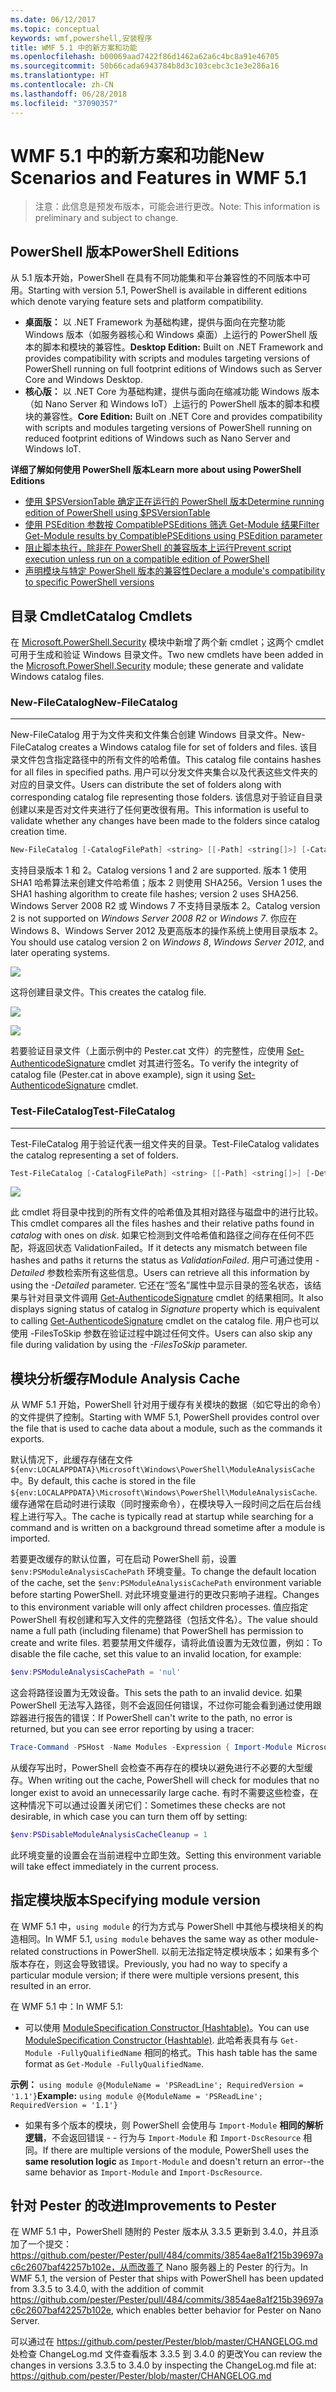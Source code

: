 ```yaml
---
ms.date: 06/12/2017
ms.topic: conceptual
keywords: wmf,powershell,安装程序
title: WMF 5.1 中的新方案和功能
ms.openlocfilehash: b00069aad7422f86d1462a62a6c4bc8a91e46705
ms.sourcegitcommit: 50b66cada6943784b8d3c103cebc3c1e3e286a16
ms.translationtype: HT
ms.contentlocale: zh-CN
ms.lasthandoff: 06/28/2018
ms.locfileid: "37090357"
---
```

# <a name="new-scenarios-and-features-in-wmf-51"></a><span data-ttu-id="7eef9-103">WMF 5.1 中的新方案和功能</span><span class="sxs-lookup"><span data-stu-id="7eef9-103">New Scenarios and Features in WMF 5.1</span></span>

> <span data-ttu-id="7eef9-104">注意：此信息是预发布版本，可能会进行更改。</span><span class="sxs-lookup"><span data-stu-id="7eef9-104">Note: This information is preliminary and subject to change.</span></span>

## <a name="powershell-editions"></a><span data-ttu-id="7eef9-105">PowerShell 版本</span><span class="sxs-lookup"><span data-stu-id="7eef9-105">PowerShell Editions</span></span>

<span data-ttu-id="7eef9-106">从 5.1 版本开始，PowerShell 在具有不同功能集和平台兼容性的不同版本中可用。</span><span class="sxs-lookup"><span data-stu-id="7eef9-106">Starting with version 5.1, PowerShell is available in different editions which denote varying feature sets and platform compatibility.</span></span>

- <span data-ttu-id="7eef9-107">**桌面版：** 以 .NET Framework 为基础构建，提供与面向在完整功能 Windows 版本（如服务器核心和 Windows 桌面）上运行的 PowerShell 版本的脚本和模块的兼容性。</span><span class="sxs-lookup"><span data-stu-id="7eef9-107">**Desktop Edition:** Built on .NET Framework and provides compatibility with scripts and modules targeting versions of PowerShell running on full footprint editions of Windows such as Server Core and Windows Desktop.</span></span>
- <span data-ttu-id="7eef9-108">**核心版：** 以 .NET Core 为基础构建，提供与面向在缩减功能 Windows 版本（如 Nano Server 和 Windows IoT）上运行的 PowerShell 版本的脚本和模块的兼容性。</span><span class="sxs-lookup"><span data-stu-id="7eef9-108">**Core Edition:** Built on .NET Core and provides compatibility with scripts and modules targeting versions of PowerShell running on reduced footprint editions of Windows such as Nano Server and Windows IoT.</span></span>

<span data-ttu-id="7eef9-109">**详细了解如何使用 PowerShell 版本**</span><span class="sxs-lookup"><span data-stu-id="7eef9-109">**Learn more about using PowerShell Editions**</span></span>

- [<span data-ttu-id="7eef9-110">使用 $PSVersionTable 确定正在运行的 PowerShell 版本</span><span class="sxs-lookup"><span data-stu-id="7eef9-110">Determine running edition of PowerShell using $PSVersionTable</span></span>](/powershell/module/microsoft.powershell.core/about/about_automatic_variables)
- [<span data-ttu-id="7eef9-111">使用 PSEdition 参数按 CompatiblePSEditions 筛选 Get-Module 结果</span><span class="sxs-lookup"><span data-stu-id="7eef9-111">Filter Get-Module results by CompatiblePSEditions using PSEdition parameter</span></span>](/powershell/module/microsoft.powershell.core/get-module)
- [<span data-ttu-id="7eef9-112">阻止脚本执行，除非在 PowerShell 的兼容版本上运行</span><span class="sxs-lookup"><span data-stu-id="7eef9-112">Prevent script execution unless run on a compatible edition of PowerShell</span></span>](/powershell/gallery/concepts/script-psedition-support)
- [<span data-ttu-id="7eef9-113">声明模块与特定 PowerShell 版本的兼容性</span><span class="sxs-lookup"><span data-stu-id="7eef9-113">Declare a module's compatibility to specific PowerShell versions</span></span>](/powershell/gallery/concepts/module-psedition-support)

## <a name="catalog-cmdlets"></a><span data-ttu-id="7eef9-114">目录 Cmdlet</span><span class="sxs-lookup"><span data-stu-id="7eef9-114">Catalog Cmdlets</span></span>

<span data-ttu-id="7eef9-115">在 [Microsoft.PowerShell.Security](/powershell/module/microsoft.powershell.security) 模块中新增了两个新 cmdlet；这两个 cmdlet 可用于生成和验证 Windows 目录文件。</span><span class="sxs-lookup"><span data-stu-id="7eef9-115">Two new cmdlets have been added in the [Microsoft.PowerShell.Security](/powershell/module/microsoft.powershell.security) module; these generate and validate Windows catalog files.</span></span>

### <a name="new-filecatalog"></a><span data-ttu-id="7eef9-116">New-FileCatalog</span><span class="sxs-lookup"><span data-stu-id="7eef9-116">New-FileCatalog</span></span>
--------------------------------

<span data-ttu-id="7eef9-117">New-FileCatalog 用于为文件夹和文件集合创建 Windows 目录文件。</span><span class="sxs-lookup"><span data-stu-id="7eef9-117">New-FileCatalog creates a Windows catalog file for set of folders and files.</span></span>
<span data-ttu-id="7eef9-118">该目录文件包含指定路径中的所有文件的哈希值。</span><span class="sxs-lookup"><span data-stu-id="7eef9-118">This catalog file contains hashes for all files in specified paths.</span></span>
<span data-ttu-id="7eef9-119">用户可以分发文件夹集合以及代表这些文件夹的对应的目录文件。</span><span class="sxs-lookup"><span data-stu-id="7eef9-119">Users can distribute the set of folders along with corresponding catalog file representing those folders.</span></span>
<span data-ttu-id="7eef9-120">该信息对于验证自目录创建以来是否对文件夹进行了任何更改很有用。</span><span class="sxs-lookup"><span data-stu-id="7eef9-120">This information is useful to validate whether any changes have been made to the folders since catalog creation time.</span></span>

```powershell
New-FileCatalog [-CatalogFilePath] <string> [[-Path] <string[]>] [-CatalogVersion <int>] [-WhatIf] [-Confirm] [<CommonParameters>]
```

<span data-ttu-id="7eef9-121">支持目录版本 1 和 2。</span><span class="sxs-lookup"><span data-stu-id="7eef9-121">Catalog versions 1 and 2 are supported.</span></span>
<span data-ttu-id="7eef9-122">版本 1 使用 SHA1 哈希算法来创建文件哈希值；版本 2 则使用 SHA256。</span><span class="sxs-lookup"><span data-stu-id="7eef9-122">Version 1 uses the SHA1 hashing algorithm to create file hashes; version 2 uses SHA256.</span></span>
<span data-ttu-id="7eef9-123">Windows Server 2008 R2 或 Windows 7 不支持目录版本 2。</span><span class="sxs-lookup"><span data-stu-id="7eef9-123">Catalog version 2 is not supported on *Windows Server 2008 R2* or *Windows 7*.</span></span>
<span data-ttu-id="7eef9-124">你应在 Windows 8、Windows Server 2012 及更高版本的操作系统上使用目录版本 2。</span><span class="sxs-lookup"><span data-stu-id="7eef9-124">You should use catalog version 2 on *Windows 8*, *Windows Server 2012*, and later operating systems.</span></span>

![](../images/NewFileCatalog.jpg)

<span data-ttu-id="7eef9-125">这将创建目录文件。</span><span class="sxs-lookup"><span data-stu-id="7eef9-125">This creates the catalog file.</span></span>

![](../images/CatalogFile1.jpg)

![](../images/CatalogFile2.jpg)

<span data-ttu-id="7eef9-126">若要验证目录文件（上面示例中的 Pester.cat 文件）的完整性，应使用 [Set-AuthenticodeSignature](/powershell/module/Microsoft.PowerShell.Security/Set-AuthenticodeSignature) cmdlet 对其进行签名。</span><span class="sxs-lookup"><span data-stu-id="7eef9-126">To verify the integrity of catalog file (Pester.cat in above example), sign it using [Set-AuthenticodeSignature](/powershell/module/Microsoft.PowerShell.Security/Set-AuthenticodeSignature) cmdlet.</span></span>

### <a name="test-filecatalog"></a><span data-ttu-id="7eef9-127">Test-FileCatalog</span><span class="sxs-lookup"><span data-stu-id="7eef9-127">Test-FileCatalog</span></span>
--------------------------------

<span data-ttu-id="7eef9-128">Test-FileCatalog 用于验证代表一组文件夹的目录。</span><span class="sxs-lookup"><span data-stu-id="7eef9-128">Test-FileCatalog validates the catalog representing a set of folders.</span></span>

```powershell
Test-FileCatalog [-CatalogFilePath] <string> [[-Path] <string[]>] [-Detailed] [-FilesToSkip <string[]>] [-WhatIf] [-Confirm] [<CommonParameters>]
```

![](../images/TestFileCatalog.jpg)

<span data-ttu-id="7eef9-129">此 cmdlet 将目录中找到的所有文件的哈希值及其相对路径与磁盘中的进行比较。</span><span class="sxs-lookup"><span data-stu-id="7eef9-129">This cmdlet compares all the files hashes and their relative paths found in *catalog* with ones on *disk*.</span></span>
<span data-ttu-id="7eef9-130">如果它检测到文件哈希值和路径之间存在任何不匹配，将返回状态 ValidationFailed。</span><span class="sxs-lookup"><span data-stu-id="7eef9-130">If it detects any mismatch between file hashes and paths it returns the status as *ValidationFailed*.</span></span>
<span data-ttu-id="7eef9-131">用户可通过使用 *-Detailed* 参数检索所有这些信息。</span><span class="sxs-lookup"><span data-stu-id="7eef9-131">Users can retrieve all this information by using the *-Detailed* parameter.</span></span>
<span data-ttu-id="7eef9-132">它还在“签名”属性中显示目录的签名状态，该结果与针对目录文件调用 [Get-AuthenticodeSignature](/powershell/module/Microsoft.PowerShell.Security/Get-AuthenticodeSignature) cmdlet 的结果相同。</span><span class="sxs-lookup"><span data-stu-id="7eef9-132">It also displays signing status of catalog in *Signature* property which is equivalent to calling [Get-AuthenticodeSignature](/powershell/module/Microsoft.PowerShell.Security/Get-AuthenticodeSignature) cmdlet on the catalog file.</span></span>
<span data-ttu-id="7eef9-133">用户也可以使用 -FilesToSkip 参数在验证过程中跳过任何文件。</span><span class="sxs-lookup"><span data-stu-id="7eef9-133">Users can also skip any file during validation by using the *-FilesToSkip* parameter.</span></span>

## <a name="module-analysis-cache"></a><span data-ttu-id="7eef9-134">模块分析缓存</span><span class="sxs-lookup"><span data-stu-id="7eef9-134">Module Analysis Cache</span></span>

<span data-ttu-id="7eef9-135">从 WMF 5.1 开始，PowerShell 针对用于缓存有关模块的数据（如它导出的命令）的文件提供了控制。</span><span class="sxs-lookup"><span data-stu-id="7eef9-135">Starting with WMF 5.1, PowerShell provides control over the file that is used to cache data about a module, such as the commands it exports.</span></span>

<span data-ttu-id="7eef9-136">默认情况下，此缓存存储在文件 `${env:LOCALAPPDATA}\Microsoft\Windows\PowerShell\ModuleAnalysisCache` 中。</span><span class="sxs-lookup"><span data-stu-id="7eef9-136">By default, this cache is stored in the file `${env:LOCALAPPDATA}\Microsoft\Windows\PowerShell\ModuleAnalysisCache`.</span></span>
<span data-ttu-id="7eef9-137">缓存通常在启动时进行读取（同时搜索命令），在模块导入一段时间之后在后台线程上进行写入。</span><span class="sxs-lookup"><span data-stu-id="7eef9-137">The cache is typically read at startup while searching for a command and is written on a background thread sometime after a module is imported.</span></span>

<span data-ttu-id="7eef9-138">若要更改缓存的默认位置，可在启动 PowerShell 前，设置 `$env:PSModuleAnalysisCachePath` 环境变量。</span><span class="sxs-lookup"><span data-stu-id="7eef9-138">To change the default location of the cache, set the `$env:PSModuleAnalysisCachePath` environment variable before starting PowerShell.</span></span>
<span data-ttu-id="7eef9-139">对此环境变量进行的更改只影响子进程。</span><span class="sxs-lookup"><span data-stu-id="7eef9-139">Changes to this environment variable will only affect children processes.</span></span>
<span data-ttu-id="7eef9-140">值应指定 PowerShell 有权创建和写入文件的完整路径（包括文件名）。</span><span class="sxs-lookup"><span data-stu-id="7eef9-140">The value should name a full path (including filename) that PowerShell has permission to create and write files.</span></span>
<span data-ttu-id="7eef9-141">若要禁用文件缓存，请将此值设置为无效位置，例如：</span><span class="sxs-lookup"><span data-stu-id="7eef9-141">To disable the file cache, set this value to an invalid location, for example:</span></span>

```powershell
$env:PSModuleAnalysisCachePath = 'nul'
```

<span data-ttu-id="7eef9-142">这会将路径设置为无效设备。</span><span class="sxs-lookup"><span data-stu-id="7eef9-142">This sets the path to an invalid device.</span></span>
<span data-ttu-id="7eef9-143">如果 PowerShell 无法写入路径，则不会返回任何错误，不过你可能会看到通过使用跟踪器进行报告的错误：</span><span class="sxs-lookup"><span data-stu-id="7eef9-143">If PowerShell can't write to the path, no error is returned, but you can see error reporting by using a tracer:</span></span>

```powershell
Trace-Command -PSHost -Name Modules -Expression { Import-Module Microsoft.PowerShell.Management -Force }
```

<span data-ttu-id="7eef9-144">从缓存写出时，PowerShell 会检查不再存在的模块以避免进行不必要的大型缓存。</span><span class="sxs-lookup"><span data-stu-id="7eef9-144">When writing out the cache, PowerShell will check for modules that no longer exist to avoid an unnecessarily large cache.</span></span>
<span data-ttu-id="7eef9-145">有时不需要这些检查，在这种情况下可以通过设置关闭它们：</span><span class="sxs-lookup"><span data-stu-id="7eef9-145">Sometimes these checks are not desirable, in which case you can turn them off by setting:</span></span>

```powershell
$env:PSDisableModuleAnalysisCacheCleanup = 1
```

<span data-ttu-id="7eef9-146">此环境变量的设置会在当前进程中立即生效。</span><span class="sxs-lookup"><span data-stu-id="7eef9-146">Setting this environment variable will take effect immediately in the current process.</span></span>

## <a name="specifying-module-version"></a><span data-ttu-id="7eef9-147">指定模块版本</span><span class="sxs-lookup"><span data-stu-id="7eef9-147">Specifying module version</span></span>

<span data-ttu-id="7eef9-148">在 WMF 5.1 中，`using module` 的行为方式与 PowerShell 中其他与模块相关的构造相同。</span><span class="sxs-lookup"><span data-stu-id="7eef9-148">In WMF 5.1, `using module` behaves the same way as other module-related constructions in PowerShell.</span></span>
<span data-ttu-id="7eef9-149">以前无法指定特定模块版本；如果有多个版本存在，则这会导致错误。</span><span class="sxs-lookup"><span data-stu-id="7eef9-149">Previously, you had no way to specify a particular module version; if there were multiple versions present, this resulted in an error.</span></span>

<span data-ttu-id="7eef9-150">在 WMF 5.1 中：</span><span class="sxs-lookup"><span data-stu-id="7eef9-150">In WMF 5.1:</span></span>

- <span data-ttu-id="7eef9-151">可以使用 [ModuleSpecification Constructor (Hashtable)](/dotnet/api/microsoft.powershell.commands.modulespecification.-ctor?view=powershellsdk-1.1.0#Microsoft_PowerShell_Commands_ModuleSpecification__ctor_System_Collections_Hashtable_)。</span><span class="sxs-lookup"><span data-stu-id="7eef9-151">You can use [ModuleSpecification Constructor (Hashtable)](/dotnet/api/microsoft.powershell.commands.modulespecification.-ctor?view=powershellsdk-1.1.0#Microsoft_PowerShell_Commands_ModuleSpecification__ctor_System_Collections_Hashtable_).</span></span>
<span data-ttu-id="7eef9-152">此哈希表具有与 `Get-Module -FullyQualifiedName` 相同的格式。</span><span class="sxs-lookup"><span data-stu-id="7eef9-152">This hash table has the same format as `Get-Module -FullyQualifiedName`.</span></span>

<span data-ttu-id="7eef9-153">**示例：** `using module @{ModuleName = 'PSReadLine'; RequiredVersion = '1.1'}`</span><span class="sxs-lookup"><span data-stu-id="7eef9-153">**Example:** `using module @{ModuleName = 'PSReadLine'; RequiredVersion = '1.1'}`</span></span>

- <span data-ttu-id="7eef9-154">如果有多个版本的模块，则 PowerShell 会使用与 `Import-Module` **相同的解析逻辑**，不会返回错误 - - 行为与 `Import-Module` 和 `Import-DscResource` 相同。</span><span class="sxs-lookup"><span data-stu-id="7eef9-154">If there are multiple versions of the module, PowerShell uses the **same resolution logic** as `Import-Module` and doesn't return an error--the same behavior as `Import-Module` and `Import-DscResource`.</span></span>

## <a name="improvements-to-pester"></a><span data-ttu-id="7eef9-155">针对 Pester 的改进</span><span class="sxs-lookup"><span data-stu-id="7eef9-155">Improvements to Pester</span></span>

<span data-ttu-id="7eef9-156">在 WMF 5.1 中，PowerShell 随附的 Pester 版本从 3.3.5 更新到 3.4.0，并且添加了一个提交：https://github.com/pester/Pester/pull/484/commits/3854ae8a1f215b39697ac6c2607baf42257b102e，从而改善了 Nano 服务器上的 Pester 的行为。</span><span class="sxs-lookup"><span data-stu-id="7eef9-156">In WMF 5.1, the version of Pester that ships with PowerShell has been updated from 3.3.5 to 3.4.0, with the addition of commit https://github.com/pester/Pester/pull/484/commits/3854ae8a1f215b39697ac6c2607baf42257b102e, which enables better behavior for Pester on Nano Server.</span></span>

<span data-ttu-id="7eef9-157">可以通过在 https://github.com/pester/Pester/blob/master/CHANGELOG.md 处检查 ChangeLog.md 文件查看版本 3.3.5 到 3.4.0 的更改</span><span class="sxs-lookup"><span data-stu-id="7eef9-157">You can review the changes in versions 3.3.5 to 3.4.0 by inspecting the ChangeLog.md file at: https://github.com/pester/Pester/blob/master/CHANGELOG.md</span></span>
